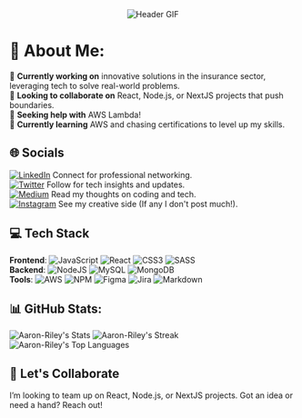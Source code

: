 <div align="center">
<img src="https://github.com/Aaron-Riley/Aaron-Riley/blob/main/hero.gif" alt="Header GIF">
</div>

# 💫 About Me:
🔭 **Currently working on** innovative solutions in the insurance sector, leveraging tech to solve real-world problems.  
👯 **Looking to collaborate on** React, Node.js, or NextJS projects that push boundaries.  
🤝 **Seeking help with** AWS Lambda!  
🌱 **Currently learning** AWS and chasing certifications to level up my skills. 

## 🌐 Socials
 [![LinkedIn](https://img.shields.io/badge/LinkedIn-%230077B5.svg?logo=linkedin&logoColor=white)](https://linkedin.com/in/aaron-riley-b2b686178) Connect for professional networking.  
 [![Twitter](https://img.shields.io/badge/Twitter-%231DA1F2.svg?logo=Twitter&logoColor=white)](https://twitter.com/@ARileyDev) Follow for tech insights and updates.  
 [![Medium](https://img.shields.io/badge/Medium-12100E?logo=medium&logoColor=white)](https://medium.com/@@aaronriley_) Read my thoughts on coding and tech.  
 [![Instagram](https://img.shields.io/badge/Instagram-%23E4405F.svg?logo=Instagram&logoColor=white)](https://instagram.com/aaronrileyy_) See my creative side (If any I don't post much!).

## 💻 Tech Stack
 **Frontend**: 
  ![JavaScript](https://img.shields.io/badge/javascript-%23323330.svg?style=for-the-badge&logo=javascript&logoColor=%23F7DF1E) 
  ![React](https://img.shields.io/badge/react-%2320232a.svg?style=for-the-badge&logo=react&logoColor=%2361DAFB) 
  ![CSS3](https://img.shields.io/badge/css3-%231572B6.svg?style=for-the-badge&logo=css3&logoColor=white) 
  ![SASS](https://img.shields.io/badge/SASS-hotpink.svg?style=for-the-badge&logo=SASS&logoColor=white)  
 **Backend**: 
  ![NodeJS](https://img.shields.io/badge/node.js-6DA55F?style=for-the-badge&logo=node.js&logoColor=white) 
  ![MySQL](https://img.shields.io/badge/mysql-%2300f.svg?style=for-the-badge&logo=mysql&logoColor=white) 
  ![MongoDB](https://img.shields.io/badge/mongodb-%234ea94b.svg?style=for-the-badge&logo=mongodb&logoColor=white)  
 **Tools**: 
  ![AWS](https://img.shields.io/badge/AWS-%23FF9900.svg?style=for-the-badge&logo=amazon-aws&logoColor=white) 
  ![NPM](https://img.shields.io/badge/NPM-%23000000.svg?style=for-the-badge&logo=npm&logoColor=white) 
  ![Figma](https://img.shields.io/badge/figma-%23F24E1E.svg?style=for-the-badge&logo=figma&logoColor=white) 
  ![Jira](https://img.shields.io/badge/jira-%230A0FFF.svg?style=for-the-badge&logo=jira&logoColor=white) 
  ![Markdown](https://img.shields.io/badge/markdown-%23000000.svg?style=for-the-badge&logo=markdown&logoColor=white)

## 📊 GitHub Stats:
![Aaron-Riley's Stats](https://github-readme-stats.vercel.app/api?username=Aaron-Riley&theme=tokyonight&show_icons=true&hide_border=true&count_private=true)
![Aaron-Riley's Streak](https://github-readme-streak-stats.herokuapp.com/?user=Aaron-Riley&theme=tokyonight&hide_border=true)
![Aaron-Riley's Top Languages](https://github-readme-stats.vercel.app/api/top-langs/?username=Aaron-Riley&theme=tokyonight&show_icons=true&hide_border=true&layout=compact)
 ## 🤝 Let's Collaborate
I’m looking to team up on React, Node.js, or NextJS projects. Got an idea or need a hand? Reach out!
